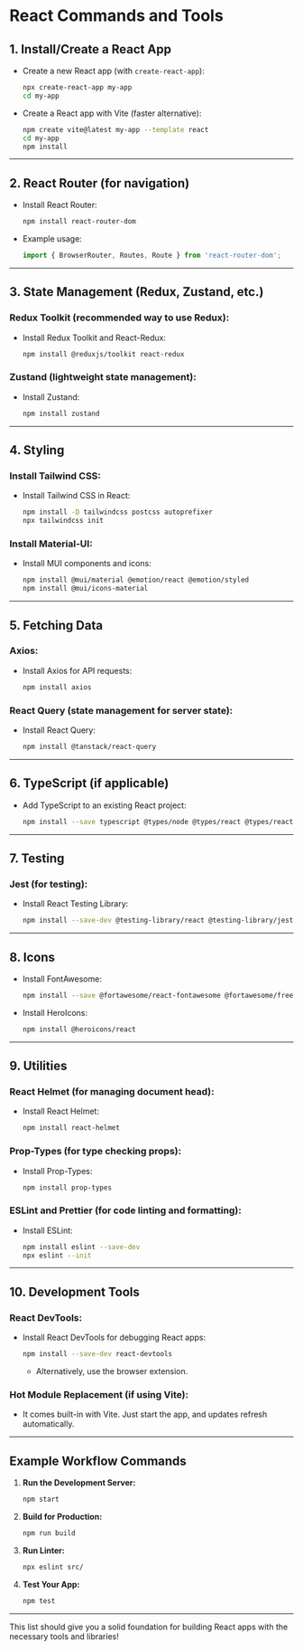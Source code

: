 
# React Commands and Tools

## 1. **Install/Create a React App**
- Create a new React app (with `create-react-app`):
  ```bash
  npx create-react-app my-app
  cd my-app
  ```
- Create a React app with Vite (faster alternative):
  ```bash
  npm create vite@latest my-app --template react
  cd my-app
  npm install
  ```

---

## 2. **React Router (for navigation)**
- Install React Router:
  ```bash
  npm install react-router-dom
  ```
- Example usage:
  ```jsx
  import { BrowserRouter, Routes, Route } from 'react-router-dom';
  ```

---

## 3. **State Management (Redux, Zustand, etc.)**
### Redux Toolkit (recommended way to use Redux):
- Install Redux Toolkit and React-Redux:
  ```bash
  npm install @reduxjs/toolkit react-redux
  ```

### Zustand (lightweight state management):
- Install Zustand:
  ```bash
  npm install zustand
  ```

---

## 4. **Styling**
### Install Tailwind CSS:
- Install Tailwind CSS in React:
  ```bash
  npm install -D tailwindcss postcss autoprefixer
  npx tailwindcss init
  ```

### Install Material-UI:
- Install MUI components and icons:
  ```bash
  npm install @mui/material @emotion/react @emotion/styled
  npm install @mui/icons-material
  ```

---

## 5. **Fetching Data**
### Axios:
- Install Axios for API requests:
  ```bash
  npm install axios
  ```

### React Query (state management for server state):
- Install React Query:
  ```bash
  npm install @tanstack/react-query
  ```

---

## 6. **TypeScript (if applicable)**
- Add TypeScript to an existing React project:
  ```bash
  npm install --save typescript @types/node @types/react @types/react-dom @types/jest
  ```

---

## 7. **Testing**
### Jest (for testing):
- Install React Testing Library:
  ```bash
  npm install --save-dev @testing-library/react @testing-library/jest-dom @testing-library/user-event
  ```

---

## 8. **Icons**
- Install FontAwesome:
  ```bash
  npm install --save @fortawesome/react-fontawesome @fortawesome/free-solid-svg-icons
  ```
- Install HeroIcons:
  ```bash
  npm install @heroicons/react
  ```

---

## 9. **Utilities**
### React Helmet (for managing document head):
- Install React Helmet:
  ```bash
  npm install react-helmet
  ```

### Prop-Types (for type checking props):
- Install Prop-Types:
  ```bash
  npm install prop-types
  ```

### ESLint and Prettier (for code linting and formatting):
- Install ESLint:
  ```bash
  npm install eslint --save-dev
  npx eslint --init
  ```

---

## 10. **Development Tools**
### React DevTools:
- Install React DevTools for debugging React apps:
  ```bash
  npm install --save-dev react-devtools
  ```
  - Alternatively, use the browser extension.

### Hot Module Replacement (if using Vite):
- It comes built-in with Vite. Just start the app, and updates refresh automatically.

---

## Example Workflow Commands
1. **Run the Development Server:**
   ```bash
   npm start
   ```

2. **Build for Production:**
   ```bash
   npm run build
   ```

3. **Run Linter:**
   ```bash
   npx eslint src/
   ```

4. **Test Your App:**
   ```bash
   npm test
   ```

---

This list should give you a solid foundation for building React apps with the necessary tools and libraries!
